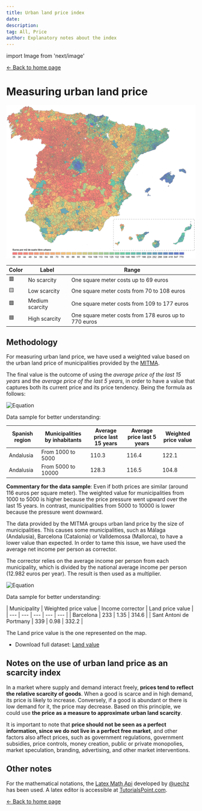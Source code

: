 ```yaml
---
title: Urban land price index
date:
description:
tag: All, Price
author: Explanatory notes about the index
---
```


import Image from 'next/image'

<div class="meta-line"><a class="meta-back" href="/">← Back to home page</a></div>

# Measuring urban land price

[![Land price](/images/landprice2.png)](/images/landprice2.png)

| Color | Label | Range
| --------- | ------- | ------|
| 🟥 | No scarcity | One square meter costs up to 69 euros |
| 🟨 | Low scarcity | One square meter costs from 70 to 108 euros |
| 🟩 | Medium scarcity | One square meter costs from 109 to 177 euros |
| 🟦 | High scarcity | One square meter costs from 178 euros up to 770 euros |

## Methodology

For measuring urban land price, we have used a weighted value based on the urban land price of municipalities provided by the [MITMA](https://www.mitma.gob.es/el-ministerio/informacion-estadistica/vivienda-y-actuaciones-urbanas/estadisticas/suelo/estadisticas-de-precios-de-suelo-urbano).

The final value is the outcome of using the _average price of the last 15 years_ and the _average price of the last 5 years_, in order to have a value that captures both its current price and its price tendency. Being the formula as follows:

![Equation](https://math.vercel.app/?bgcolor=auto&from=Land%5C%3Aweighted%5C%3Avalue%5C%3A%3D%5BAverage%5C%3A5%5C%3Ayears%5Ctimes2%5D%5C%3A-Average%5C%3A15%5C%3Ayears.svg)

Data sample for better understanding:

| Spanish region | Municipalities by inhabitants | Average price last 15 years | Average price last 5 years | Weighted price value |
| --- | --- | --- | --- | --- |
| Andalusia | From 1000 to 5000 | 110.3 | 116.4 | 122.1  |
| Andalusia | From 5000 to 10000 | 128.3 | 116.5 | 104.8 |

**Commentary for the data sample**: Even if both prices are similar (around 116 euros per square meter). The weighted value for municipalities from 1000 to 5000 is higher because the price pressure went upward over the last 15 years. In contrast, municipalities from 5000 to 10000 is lower because the pressure went downward.

The data provided by the MITMA groups urban land price by the size of municipalities. This causes some municipalities, such as Málaga (Andalusia), Barcelona (Catalonia) or Valldemossa (Mallorca), to have a lower value than expected. In order to tame this issue, we have used the average net income per person as corrector.

The corrector relies on the average income per person from each municipality, which is divided by the national average income per person (12.982 euros per year). The result is then used as a multiplier.

![Equation](https://math.vercel.app/?bgcolor=auto&from=Income%5C%3Acorrector%3D%5Cfrac%7BAverage%5C%3Aincome%5C%3Aper%5C%3Aperson%5C%3A%28municipality%29%7D%7BAverage%5C%3Aincome%5C%3Aper%5C%3Aperson%5C%3A%28spain%29%7D.svg)

Data sample for better understanding:

| Municipality | Weighted price value | Income corrector | Land price value |
| --- | --- | --- | --- | --- |
| Barcelona | 233 | 1.35 | 314.6  |
| Sant Antoni de Portmany | 339 | 0.98 | 332.2 |

The Land price value is the one represented on the map.

* Download full dataset: [Land value](https://github.com/galetaire/spahousing/raw/main/public/docs/landvalue.XLS)

## Notes on the use of urban land price as an scarcity index

In a market where supply and demand interact freely, **prices tend to reflect the relative scarcity of goods**. When a good is scarce and in high demand, its price is likely to increase. Conversely, if a good is abundant or there is low demand for it, the price may decrease. Based on this principle, we could use **the price as a measure to approximate urban land scarcity**.

It is important to note that **price should not be seen as a perfect information, since we do not live in a perfect free market**, and other factors also affect prices, such as government regulations, government subsidies, price controls, money creation, public or private monopolies, market speculation, branding, advertising, and other market interventions.

## Other notes

For the mathematical notations, the [Latex Math Api](https://math.vercel.app/home) developed by [@uechz](https://twitter.com/uechz) has been used. A latex editor is accessible at [TutorialsPoint.com](https://www.tutorialspoint.com/latex_equation_editor.htm).

<div class="meta-line"><a class="meta-back" href="/">← Back to home page</a></div>
